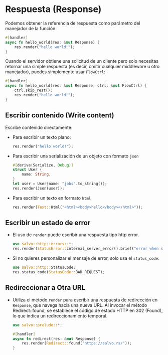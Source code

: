 # Respuesta (Response)

Podemos obtener la referencia de respuesta como parámetro del manejador de la función:

```rust
#[handler]
async fn hello_world(res: &mut Response) {
    res.render("hello world!");
}
```

Cuando el servidor obtiene una solicitud de un cliente pero solo necesitas retornar una simple respuesta (es decir, omitir cualquier middleware u otro manejador), puedes simplemente usar `FlowCtrl`:

```rust
#[handler]
async fn hello_world(res: &mut Response, ctrl: &mut FlowCtrl) {
    ctrl.skip_rest();
    res.render("hello world!");
}
```

## Escribir contenido (Write content)

Escribe contenido directamente:

- Para escribir un texto plano:

    ```rust
    res.render("hello world!");
    ```

- Para escribir una serialización de un objeto con formato `json`

    ```rust
    #[derive(Serialize, Debug)]
    struct User {
        name: String,
    }
    let user = User{name: "jobs".to_string()};
    res.render(Json(user));
    ```

- Para escribir un texto en formato `html`

    ```rust
    res.render(Text::Html("<html><body>hello</body></html>"));
    ```

## Escribir un estado de error

- El uso de `render` puede escribir una respuesta tipo http error.

    ```rust
    use salvo::http::errors::*;
    res.render(StatusError::internal_server_error().brief("error when serialize object to json"))
    ```

- Si no quieres personalizar el mensaje de error, solo usa el `status_code`.

    ```rust
    use salvo::http::StatusCode;
    res.status_code(StatusCode::BAD_REQUEST);
    ```

## Redireccionar a Otra URL
- Utiliza el método ```render``` para escribir una respuesta de redirección en ```Response```, que navega hacia una nueva URL. Al invocar el método Redirect::found, se establece el código de estado HTTP en 302 (Found), lo que indica un redireccionamiento temporal.
    ```rust
    use salvo::prelude::*;

    #[handler]
    async fn redirect(res: &mut Response) {
        res.render(Redirect::found("https://salvo.rs/"));
    }
    ```